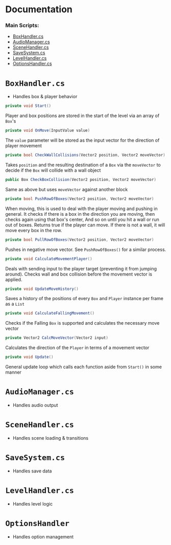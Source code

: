 ﻿# Documentation

### Main Scripts:
 - [BoxHandler.cs](#`BoxHandler.cs`)
 - [AudioManager.cs](#`AudioManager.cs`)
 - [SceneHandler.cs](#`SceneHandler.cs`)
 - [SaveSystem.cs](#`SaveSystem.cs`)
 - [LevelHandler.cs](#`LevelHandler.cs`)
 - [OptionsHandler.cs](#`OptionsHandler.cs`)
# `BoxHandler.cs`
 - Handles box & player behavior

```csharp
private void Start()
 ```
Player and box positions are stored in the start of the level via an array of `Box`'s
```csharp
private void OnMove(InputValue value)
 ```
The `value` parameter will be stored as the input vector for the direction of player movement
```csharp
private bool CheckWallCollisions(Vector2 position, Vector2 moveVector)
 ```
Takes `position` and the resulting destination of a `Box` via the `moveVector` to decide if the `Box` will collide with a wall object
```csharp
public Box CheckBoxCollision(Vector2 position, Vector2 moveVector)
 ```
Same as above but uses `moveVector` against another block
```csharp
private bool PushRowOfBoxes(Vector2 position, Vector2 moveVector)
 ```
When moving, this is used to deal with the player moving and pushing in general.
It checks if there is a box in the direction you are moving, then checks again using that box's center,
And so on until you hit a wall or run out of boxes.
Returns true if the player can move.
If there is not a wall, it will move every box in the row.
```csharp
private bool PullRowOfBoxes(Vector2 position, Vector2 moveVector)
 ```
Pushes in negative move vector.
See `PushRowOfBoxes()` for a similar process.
```csharp
private void CalculateMovementPlayer()
 ```
Deals with sending input to the player target (preventing it from jumping around).
Checks wall and box collision before the movement vector is applied.
```csharp
private void UpdateMoveHistory()
 ```
Saves a history of the positions of every `Box` and `Player` instance per frame as a `List`
```csharp
private void CalculateFallingMovement()
 ```
Checks if the Falling `Box` is supported and calculates the necessary move vector
```csharp
private Vector2 CalcMoveVector(Vector2 input)
 ```
Calculates the direction of the `Player` in terms of a movement vector
```csharp
private void Update()
```
General update loop which calls each function aside from `Start()` in some manner 
# `AudioManager.cs`
- Handles audio output

# `SceneHandler.cs`
- Handles scene loading & transitions

# `SaveSystem.cs`
- Handles save data

# `LevelHandler.cs`
- Handles level logic

# `OptionsHandler`
- Handles option management